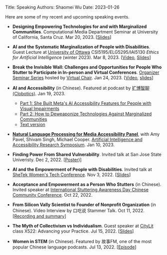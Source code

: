 Title: Speaking
Authors: Shaomei Wu
Date: 2023-01-26

Here are some of my recent and upcoming speaking events.

- **Designing Empowering Technologies for and with Marginalized Communities**. Computational Media Department Seminar at University of California, Santa Cruz. Mar 20, 2023. [[Slides]({static}/pdfs/Shaomei_UCSC_CM_seminar_deck.pdf)]

- **AI and the Systematic Marginalization of People with Disabilities**. Guest Lecture at [University of Ottawa](https://www.uottawa.ca/en) CSI5195/ELG5295/IAI5130 *Ethics for Artificial Intelligenc*e (winter 2023). Mar 8, 2023. [[Video](https://youtu.be/Uv0RIMA9xSo), [Slides]({static}/pdfs/AI_and_the_marginalization_of_PwD.pdf)]

- **Break the Invisible Wall: Challenges and Opportunities for People Who Stutter to Participate in In-person and Virtual Conferences**. [Organizer Seminar Series](https://www.virtualchair.net/organizer-seminar-series) hosted by [Virtual Chair](https://www.virtualchair.net/). Jan 24, 2023. [[Video](https://youtu.be/mJNQkXNImXU), [slides](https://www.canva.com/design/DAFYQhWgVPQ/U59jxPTsj6_TR-3lHLGIVQ/view?website#4:title-page)]

- **AI and Accessibility** (in Chinese). Featured at podcast by [扩博智聊 (Clobotics)](https://clobotics.com/). Jan 19, 2023.
	- [Part 1: She Built Meta's AI Accessibility Features for People with Visual Impairments](https://podcasts.apple.com/us/podcast/%E6%89%A9%E5%8D%9A%E6%99%BA%E8%81%8A-%E6%9C%89ai%E5%91%B3%E9%81%93%E7%9A%84%E8%AE%BF%E8%B0%88%E8%8A%82%E7%9B%AE/id1635907477?i=1000595553902) 
	- [Part 2: How to Deweaponize Technologies Against Marginalized Communities](https://podcasts.apple.com/us/podcast/%E6%89%A9%E5%8D%9A%E6%99%BA%E8%81%8A-%E6%9C%89ai%E5%91%B3%E9%81%93%E7%9A%84%E8%AE%BF%E8%B0%88%E8%8A%82%E7%9B%AE/id1635907477?i=1000596825100)
	- [Text version](https://mp.weixin.qq.com/s/LIlc0H7H62IBdTWthN20ww)


- [**Natural Language Processing for Media Accessibility Panel**](https://www.w3.org/WAI/about/projects/wai-coop/symposium2/#panel-2-natural-language-processing-for-media-accessibility), with Amy Pavel, Shivam Singh, Michael Cooper. [Artificial Intelligence and Accessibility Research Symposium](https://www.w3.org/WAI/about/projects/wai-coop/symposium2/). Jan 10, 2023.

- **Finding Power From Shared Vulnerability**. Invited talk at San Jose State Univeristy. Dec 2, 2022. [[Poster]({static}/pdfs/sjsu_poster.pdf))]

- **AI and the Empowerment of People with Disabilities**. Invited talk at [SheTek Women's Tech Conference](https://shetek.bizligo.com/event/details/shetek-women-s-tech-conference-2022-day-1-in-person-day-2-virtual/90). Nov 3, 2022. [[Slides]({static}/pdfs/shetek_deck.pdf)]

- **Acceptance and Empowerment as a Person Who Stutters** (in Chinese). Invited speaker at [International Stuttering Awareness Day Chinese Community Conference](https://mp.weixin.qq.com/s/VsP0hTNt4cF_1D62G9bB1A). Oct 22, 2022.

- **From Silicon Vally Scientist to Founder of Nonprofit Organization** (in Chinese). Video Interview by 口吃说 Stammer Talk. Oct 11, 2022. [[Recording and summary](https://mp.weixin.qq.com/s/iOs2A-e_w3lacASZRilQ9A)]

- **The Myth of Collectivism vs Individualism**. Guest speaker at [CityLit](https://www.citylit.ac.uk/courses/specialist-learning/speech-therapy) class X522: Advancing your Practice. Jul 15, 2022. [[Slides]({static}/pdfs/citylit_workshop_slides.pdf)]

- **Women in STEM** (in Chinese). Featured by 故事FM, one of the most popular Chinese language podcasts. Jul 13, 2022. [[Episode](https://podcasts.apple.com/us/podcast/%E6%95%85%E4%BA%8B-fm/id1256399960?i=1000569771301)]

